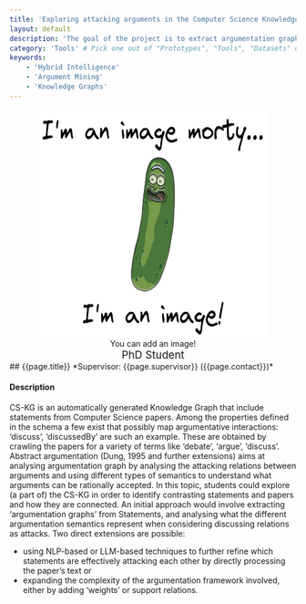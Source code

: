 ```yaml
---
title: 'Exploring attacking arguments in the Computer Science Knowledge Graph (CS-KG)'
layout: default
description: 'The goal of the project is to extract argumentation graphs from the Computer Science Knowledge Graph.'
category: 'Tools' # Pick one out of "Prototypes", "Tools", "Datasets" or "Other"
keywords: 
    - 'Hybrid Intelligence'
    - 'Argument Mining'
    - 'Knowledge Graphs'
---
```

<center>
<div style="text-align: center; width:400px; display:inline-block; vertical-align:top;"><img src="/images/artefacts/FCP4u0GWUAEbrQW.png" width="400" height="400"><br>You can add an image!<br><span style="font-size:14pt">PhD Student</span></div>
</center>
<!-- The informtation below doesn´t need to be adjusted. It is automatically pulled from the frontmatter-->
## {{page.title}} 
*Supervisor: {{page.supervisor}} ({{page.contact}})*

#### Description

CS-KG is an automatically generated Knowledge Graph that include statements from Computer Science papers. Among the properties defined in the schema a few exist that possibly map argumentative interactions: ‘discuss’, ‘discussedBy’ are such an example. These are obtained by crawling the papers for a variety of terms like ‘debate’, ‘argue’, ‘discuss’. Abstract argumentation (Dung, 1995 and further extensions) aims at analysing argumentation graph by analysing the attacking relations between arguments and using different types of semantics to understand what arguments can be rationally accepted. In this topic, students could explore (a part of) the CS-KG in order to identify contrasting statements and papers and how they are connected. An initial approach would involve extracting ‘argumentation graphs’ from Statements, and analysing what the different argumentation semantics represent when considering discussing relations as attacks. Two direct extensions are possible: 
- using NLP-based or LLM-based techniques to further refine which statements are effectively attacking each other by directly processing the paper’s text or 
- expanding the complexity of the argumentation framework involved, either by adding ‘weights’ or support relations.
